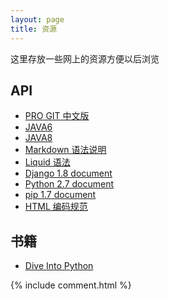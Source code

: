 ```yaml
---
layout: page
title: 资源
---
```


<p class="message">这里存放一些网上的资源方便以后浏览</p>

## API
- [PRO GIT 中文版](http://iissnan.com/progit/)
- [JAVA6](http://docs.oracle.com/javase/6/docs/api/)
- [JAVA8](http://docs.oracle.com/javase/8/docs/api/)
- [Markdown 语法说明](http://wowubuntu.com/markdown/)
- [Liquid 语法](https://github.com/Shopify/liquid/wiki/Liquid-for-Designers)
- [Django 1.8 document](https://docs.djangoproject.com/en/1.8/)
- [Python 2.7 document](https://docs.python.org/2/)
- [pip 1.7 document](https://pip.pypa.io/en/stable/)
- [HTML 编码规范](http://itmyhome.com/html/)

## 书籍
- [Dive Into Python](http://www.diveintopython.net/toc/index.html)

{% include comment.html %}
